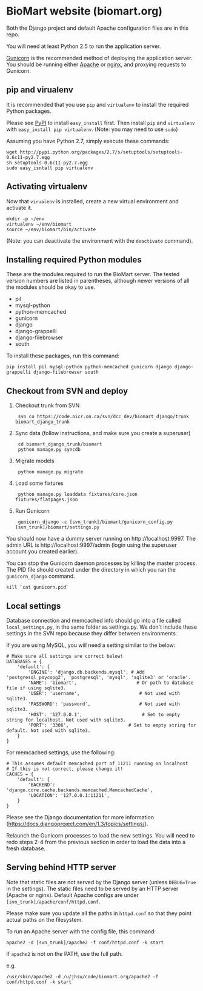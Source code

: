 BioMart website (biomart.org)
=============================

Both the Django project and default Apache configuration files
are in this repo.

You will need at least Python 2.5 to run the application server.

[Gunicorn](http://gunicorn.org/) is the recommended method of deploying the application 
server. You should be running either [Apache](http://apache.org/) or 
[nginx](http://nginx.org), and proxying requests to Gunicorn.


pip and virualenv
-----------------

It is recommended that you use `pip` and `virtualenv` to install the required Python packages.

Please see [PyPI](http://pypi.python.org/) to install `easy_install` first. Then install 
`pip` and `virtualenv` with `easy_install pip virtualenv`. (Note: you may need to use `sudo`)

Assuming you have Python 2.7, simply execute these commands:

    wget http://pypi.python.org/packages/2.7/s/setuptools/setuptools-0.6c11-py2.7.egg
    sh setuptools-0.6c11-py2.7.egg
    sudo easy_isntall pip virtualenv


Activating virtualenv
---------------------

Now that `virualenv` is installed, create a new virtual environment and activate it.

    mkdir -p ~/env
    virtualenv ~/env/biomart
    source ~/env/biomart/bin/activate

(Note: you can deactivate the environment with the `deactivate` command).


Installing required Python modules
----------------------------------

These are the modules required to run the BioMart server. The tested version numbers are 
listed in parentheses, although newer versions of all the modules should be okay to use.

* pil
* mysql-python
* python-memcached
* gunicorn 
* django 
* django-grappelli
* django-filebrowser
* south

To install these packages, run this command:

    pip install pil mysql-python python-memcached gunicorn django django-grappelli django-filebrowser south


Checkout from SVN and deploy
----------------------------

1. Checkout trunk from SVN

        svn co https://code.oicr.on.ca/svn/dcc_dev/biomart_django/trunk biomart_django_trunk

2. Sync data (follow instructions, and make sure you create a superuser)

        cd biomart_django_trunk/biomart
        python manage.py syncdb

3. Migrate models

        python manage.py migrate 

4. Load some fixtures

        python manage.py loaddata fixtures/core.json fixtures/flatpages.json

5. Run Gunicorn

        gunicorn_django -c [svn_trunk]/biomart/gunicorn_config.py [svn_trunk]/biomart/settings.py

You should now have a dummy server running on http://localhost:9997. The admin URL is 
http://localhost:9997/admin (login using the superuser account you created earlier).

You can stop the Gunicorn daemon processes by killing the master process. The PID file should 
created under the directory in which you ran the `gunicorn_django` command.

    kill `cat gunicorn.pid`


Local settings
--------------

Database connection and memcached info should go into a file called `local_settings.py`, in the
same folder as settings.py. We don't include these settings in the SVN repo because they differ
between environments.

If you are using MySQL, you will need a setting similar to the below:

    # Make sure all settings are correct below!
    DATABASES = {
        'default': {
            'ENGINE': 'django.db.backends.mysql', # Add 'postgresql_psycopg2', 'postgresql', 'mysql', 'sqlite3' or 'oracle'.
            'NAME': 'biomart',                      # Or path to database file if using sqlite3.
            'USER': 'username',                      # Not used with sqlite3.
            'PASSWORD': 'password',                  # Not used with sqlite3.
            'HOST': '127.0.0.1',                      # Set to empty string for localhost. Not used with sqlite3.
            'PORT': '3306',                      # Set to empty string for default. Not used with sqlite3.
        }
    }

For memcached settings, use the following:

    # This assumes default memcached port of 11211 running on localhost
    # If this is not correct, please change it!
    CACHES = {
        'default': {
            'BACKEND': 'django.core.cache.backends.memcached.MemcachedCache',
            'LOCATION': '127.0.0.1:11211',
        }
    }

Please see the Django documentation for more information (https://docs.djangoproject.com/en/1.3/topics/settings/).

Relaunch the Gunicorn processes to load the new settings. You will need to redo steps 2-4 from the previous 
section in order to load the data into a fresh database.


Serving behind HTTP server
--------------------------

Note that static files are not served by the Django server (unless `DEBUG=True` in the settings). The static files
need to be served by an HTTP server (Apache or nginx). Default Apache configs are under `[svn_trunk]/apache/conf/httpd.conf`.

Please make sure you update all the paths in `httpd.conf` so that they point actual paths on the filesystem.

To run an Apache server with the config file, this command:

    apache2 -d [svn_trunk]/apache2 -f conf/httpd.conf -k start


If `apache2` is not on the PATH, use the full path.

e.g.

    /usr/sbin/apache2 -d /u/jhsu/code/biomart.org/apache2 -f conf/httpd.conf -k start
